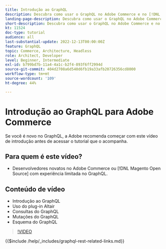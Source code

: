 ```yaml
---
title: Introdução ao GraphQL
description: Descubra como usar o GraphQL no Adobe Commerce e no [!DNL Magento Open Source]. Saiba mais sobre como usar consultas, mutações e esquemas.
landing-page-description: Descubra como usar o GraphQL no Adobe Commerce e no [!DNL Magento Open Source]. Saiba mais sobre como usar consultas, mutações e esquemas.
short-description: Descubra como usar o GraphQL no Adobe Commerce e no [!DNL Magento Open Source]. Saiba mais sobre como usar consultas, mutações e esquemas.
kt: 11524
doc-type: tutorial
audience: all
last-substantial-update: 2022-12-13T00:00:00Z
feature: GraphQL
topic: Commerce, Architecture, Headless
role: Architect, Developer
level: Beginner, Intermediate
exl-id: b799bd7b-11a4-4a1c-b2f4-893f6ff2994d
source-git-commit: 404d2708a6d540d6fb19a33afb20726356cd8000
workflow-type: tm+mt
source-wordcount: '109'
ht-degree: 44%

---
```


# Introdução ao GraphQL para Adobe Commerce

Se você é novo no GraphQL, a Adobe recomenda começar com este vídeo de introdução antes de acessar o tutorial que o acompanha.

## Para quem é este vídeo?

* Desenvolvedores novatos no Adobe Commerce ou [!DNL Magento Open Source] com experiência limitada no GraphQL.

## Conteúdo de vídeo

* Introdução ao GraphQL
* Uso do plug-in Altair
* Consultas do GraphQL
* Mutações do GraphQL
* Esquema do GraphQL

>[!VIDEO](https://video.tv.adobe.com/v/3412302?quality=12&learn=on)

{{$include /help/_includes/graphql-rest-related-links.md}}
